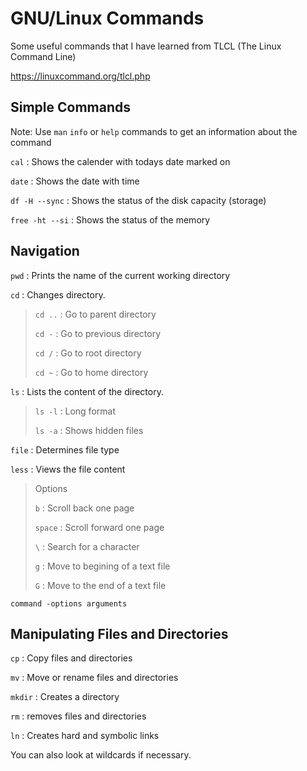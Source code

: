 # GNU/Linux Commands

Some useful commands that I have learned from TLCL (The Linux Command Line)

<https://linuxcommand.org/tlcl.php>

## Simple Commands

Note: Use `man` `info` or `help` commands to get an information about the command

`cal` : Shows the calender with todays date marked on

`date` : Shows the date with time

`df -H --sync` : Shows the status of the disk capacity (storage)

`free -ht --si` : Shows the status of the memory

## Navigation

`pwd` : Prints the name of the current working directory

`cd` : Changes directory.
>`cd ..` : Go to parent directory
>
>`cd -` : Go to previous directory
>
>`cd /` : Go to root directory
>
>`cd ~` : Go to home directory

`ls` : Lists the content of the directory.
>`ls -l` : Long format
>
>`ls -a` : Shows hidden files

`file` : Determines file type

`less` : Views the file content
>Options
>
>`b` : Scroll back one page
>
>`space` : Scroll forward one page
>
>`\` : Search for a character
>
>`g` : Move to begining of a text file
>
>`G` : Move to the end of a text file

`command -options arguments`

## Manipulating Files and Directories

`cp` : Copy files and directories

`mv` : Move or rename files and directories

`mkdir` : Creates a directory

`rm` : removes files and directories

`ln` : Creates hard and symbolic links

You can also look at wildcards if necessary.